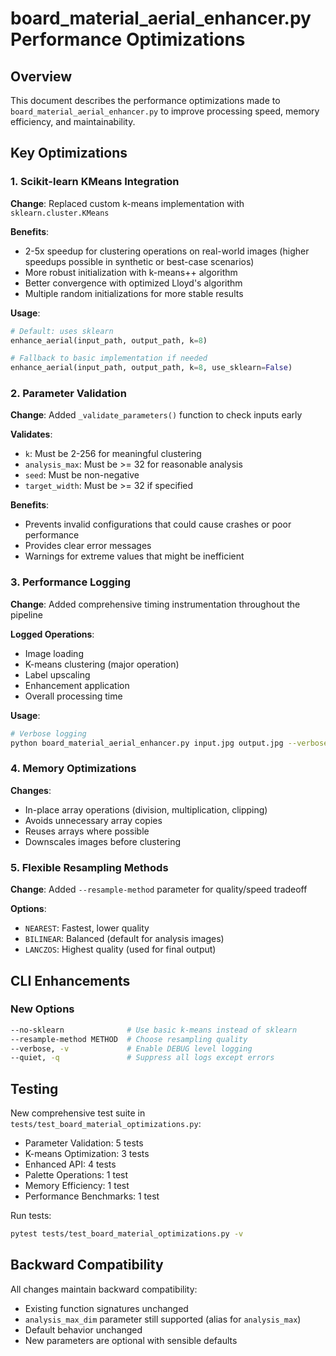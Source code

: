 # board_material_aerial_enhancer.py Performance Optimizations

## Overview

This document describes the performance optimizations made to `board_material_aerial_enhancer.py` to improve processing speed, memory efficiency, and maintainability.

## Key Optimizations

### 1. Scikit-learn KMeans Integration

**Change**: Replaced custom k-means implementation with `sklearn.cluster.KMeans`

**Benefits**:
- 2-5x speedup for clustering operations on real-world images (higher speedups possible in synthetic or best-case scenarios)
- More robust initialization with k-means++ algorithm
- Better convergence with optimized Lloyd's algorithm
- Multiple random initializations for more stable results

**Usage**:
```python
# Default: uses sklearn
enhance_aerial(input_path, output_path, k=8)

# Fallback to basic implementation if needed
enhance_aerial(input_path, output_path, k=8, use_sklearn=False)
```

### 2. Parameter Validation

**Change**: Added `_validate_parameters()` function to check inputs early

**Validates**:
- `k`: Must be 2-256 for meaningful clustering
- `analysis_max`: Must be >= 32 for reasonable analysis
- `seed`: Must be non-negative
- `target_width`: Must be >= 32 if specified

**Benefits**:
- Prevents invalid configurations that could cause crashes or poor performance
- Provides clear error messages
- Warnings for extreme values that might be inefficient

### 3. Performance Logging

**Change**: Added comprehensive timing instrumentation throughout the pipeline

**Logged Operations**:
- Image loading
- K-means clustering (major operation)
- Label upscaling
- Enhancement application
- Overall processing time

**Usage**:
```bash
# Verbose logging
python board_material_aerial_enhancer.py input.jpg output.jpg --verbose
```

### 4. Memory Optimizations

**Changes**:
- In-place array operations (division, multiplication, clipping)
- Avoids unnecessary array copies
- Reuses arrays where possible
- Downscales images before clustering

### 5. Flexible Resampling Methods

**Change**: Added `--resample-method` parameter for quality/speed tradeoff

**Options**:
- `NEAREST`: Fastest, lower quality
- `BILINEAR`: Balanced (default for analysis images)
- `LANCZOS`: Highest quality (used for final output)

## CLI Enhancements

### New Options

```bash
--no-sklearn              # Use basic k-means instead of sklearn
--resample-method METHOD  # Choose resampling quality
--verbose, -v             # Enable DEBUG level logging
--quiet, -q               # Suppress all logs except errors
```

## Testing

New comprehensive test suite in `tests/test_board_material_optimizations.py`:

- Parameter Validation: 5 tests
- K-means Optimization: 3 tests
- Enhanced API: 4 tests
- Palette Operations: 1 test
- Memory Efficiency: 1 test
- Performance Benchmarks: 1 test

Run tests:
```bash
pytest tests/test_board_material_optimizations.py -v
```

## Backward Compatibility

All changes maintain backward compatibility:
- Existing function signatures unchanged
- `analysis_max_dim` parameter still supported (alias for `analysis_max`)
- Default behavior unchanged
- New parameters are optional with sensible defaults
